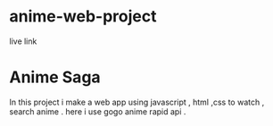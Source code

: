 # anime-web-project
live link
<h1> Anime Saga </h1>
<p> In this project i make a web app using javascript , html ,css to watch , search anime . here i use gogo anime rapid api .

